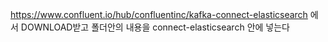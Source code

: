 https://www.confluent.io/hub/confluentinc/kafka-connect-elasticsearch 에서 DOWNLOAD받고
폴더안의 내용을 connect-elasticsearch 안에 넣는다

